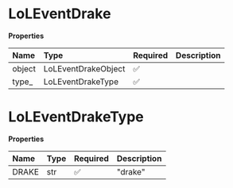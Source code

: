 # LoLEventDrake

**Properties**

| Name   | Type                | Required | Description |
| :----- | :------------------ | :------- | :---------- |
| object | LoLEventDrakeObject | ✅       |             |
| type\_ | LoLEventDrakeType   | ✅       |             |

# LoLEventDrakeType

**Properties**

| Name  | Type | Required | Description |
| :---- | :--- | :------- | :---------- |
| DRAKE | str  | ✅       | "drake"     |
